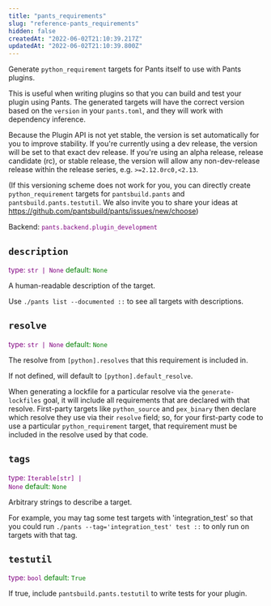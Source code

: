 ```yaml
---
title: "pants_requirements"
slug: "reference-pants_requirements"
hidden: false
createdAt: "2022-06-02T21:10:39.217Z"
updatedAt: "2022-06-02T21:10:39.800Z"
---
```

Generate `python_requirement` targets for Pants itself to use with Pants plugins.

This is useful when writing plugins so that you can build and test your plugin using Pants. The generated targets will have the correct version based on the `version` in your `pants.toml`, and they will work with dependency inference.

Because the Plugin API is not yet stable, the version is set automatically for you to improve stability. If you're currently using a dev release, the version will be set to that exact dev release. If you're using an alpha release, release candidate (rc), or stable release, the version will allow any non-dev-release release within the release series, e.g. `>=2.12.0rc0,<2.13`.

(If this versioning scheme does not work for you, you can directly create `python_requirement` targets for `pantsbuild.pants` and `pantsbuild.pants.testutil`. We also invite you to share your ideas at https://github.com/pantsbuild/pants/issues/new/choose)

Backend: <span style="color: purple"><code>pants.backend.plugin_development</code></span>

## <code>description</code>

<span style="color: purple">type: <code>str | None</code></span>
<span style="color: green">default: <code>None</code></span>

A human-readable description of the target.

Use `./pants list --documented ::` to see all targets with descriptions.

## <code>resolve</code>

<span style="color: purple">type: <code>str | None</code></span>
<span style="color: green">default: <code>None</code></span>

The resolve from `[python].resolves` that this requirement is included in.

If not defined, will default to `[python].default_resolve`.

When generating a lockfile for a particular resolve via the `generate-lockfiles` goal, it will include all requirements that are declared with that resolve. First-party targets like `python_source` and `pex_binary` then declare which resolve they use via their `resolve` field; so, for your first-party code to use a particular `python_requirement` target, that requirement must be included in the resolve used by that code.

## <code>tags</code>

<span style="color: purple">type: <code>Iterable[str] | None</code></span>
<span style="color: green">default: <code>None</code></span>

Arbitrary strings to describe a target.

For example, you may tag some test targets with 'integration_test' so that you could run `./pants --tag='integration_test' test ::` to only run on targets with that tag.

## <code>testutil</code>

<span style="color: purple">type: <code>bool</code></span>
<span style="color: green">default: <code>True</code></span>

If true, include `pantsbuild.pants.testutil` to write tests for your plugin.